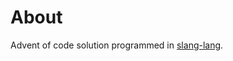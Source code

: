 
# About

Advent of code solution programmed in [slang-lang](https://github.com/windelbouwman/sauce-os).
